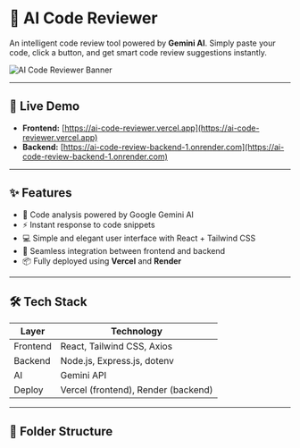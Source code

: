 # 🤖 AI Code Reviewer

An intelligent code review tool powered by **Gemini AI**. Simply paste your code, click a button, and get smart code review suggestions instantly.

![AI Code Reviewer Banner]([./screenshots/homepage.png](https://github.com/Harshit9026/Ai-code-reviewer/blob/main/src/assets/ai-app1.png))

---

## 🚀 Live Demo

- **Frontend:** [https://ai-code-reviewer.vercel.app](https://ai-code-reviewer.vercel.app)
- **Backend:** [https://ai-code-review-backend-1.onrender.com](https://ai-code-review-backend-1.onrender.com)

---

## ✨ Features

- 🧠 Code analysis powered by Google Gemini AI
- ⚡ Instant response to code snippets
- 💻 Simple and elegant user interface with React + Tailwind CSS
- 🔗 Seamless integration between frontend and backend
- 📦 Fully deployed using **Vercel** and **Render**

---

## 🛠 Tech Stack

| Layer     | Technology                   |
|-----------|------------------------------|
| Frontend  | React, Tailwind CSS, Axios   |
| Backend   | Node.js, Express.js, dotenv  |
| AI        | Gemini API                   |
| Deploy    | Vercel (frontend), Render (backend) |

---

## 📁 Folder Structure

